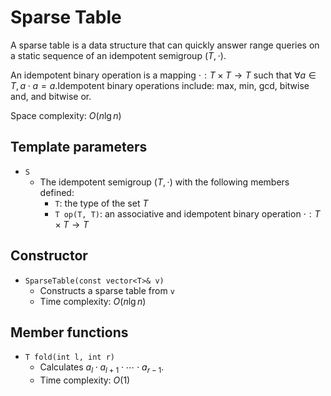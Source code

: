 # Sparse Table

A sparse table is a data structure that can quickly answer range queries on a static sequence of an idempotent semigroup $(T, \cdot)$.

An idempotent binary operation is a mapping $\cdot: T \times T \rightarrow T$ such that $\forall a \in T, a \cdot a = a$.Idempotent binary operations include: max, min, gcd, bitwise and, and bitwise or.

Space complexity: $O(n \lg n)$

## Template parameters

- `S`
    - The idempotent semigroup $(T, \cdot)$ with the following members defined:
        - `T`: the type of the set $T$
        - `T op(T, T)`: an associative and idempotent binary operation $\cdot: T \times T \rightarrow T$

## Constructor

- `SparseTable(const vector<T>& v)`
    - Constructs a sparse table from `v`
    - Time complexity: $O(n \lg n)$

## Member functions

- `T fold(int l, int r)`
    - Calculates $a_l \cdot a_{l+1} \cdot \cdots \cdot a_{r-1}$.
    - Time complexity: $O(1)$